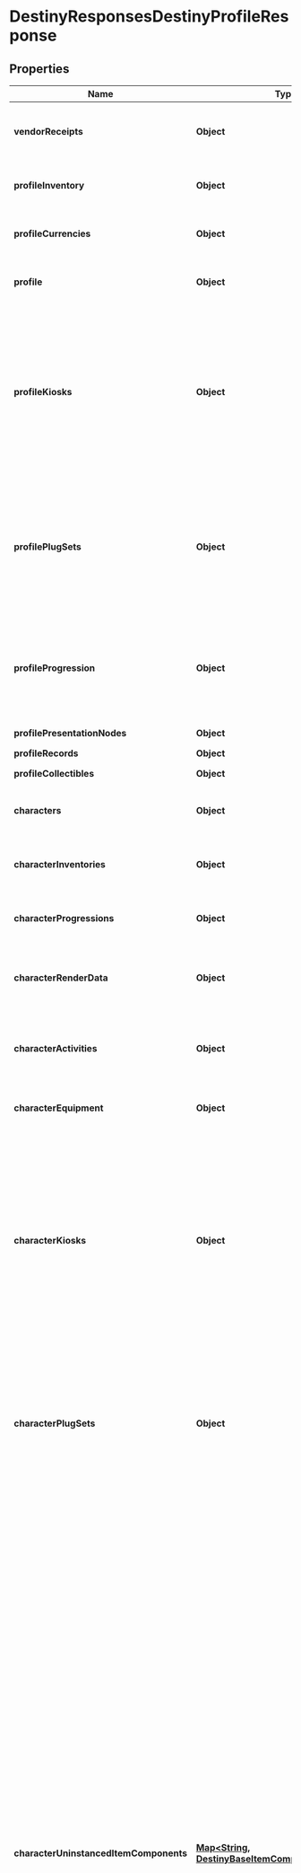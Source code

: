 
# DestinyResponsesDestinyProfileResponse

## Properties
Name | Type | Description | Notes
------------ | ------------- | ------------- | -------------
**vendorReceipts** | **Object** | Recent, refundable purchases you have made from vendors. When will you use it? Couldn&#39;t say...  COMPONENT TYPE: VendorReceipts |  [optional]
**profileInventory** | **Object** | The profile-level inventory of the Destiny Profile.  COMPONENT TYPE: ProfileInventories |  [optional]
**profileCurrencies** | **Object** | The profile-level currencies owned by the Destiny Profile.  COMPONENT TYPE: ProfileCurrencies |  [optional]
**profile** | **Object** | The basic information about the Destiny Profile (formerly \&quot;Account\&quot;).  COMPONENT TYPE: Profiles |  [optional]
**profileKiosks** | **Object** | Items available from Kiosks that are available Profile-wide (i.e. across all characters)  This component returns information about what Kiosk items are available to you on a *Profile* level. It is theoretically possible for Kiosks to have items gated by specific Character as well. If you ever have those, you will find them on the characterKiosks property.  COMPONENT TYPE: Kiosks |  [optional]
**profilePlugSets** | **Object** | When sockets refer to reusable Plug Sets (see DestinyPlugSetDefinition for more info), this is the set of plugs and their states that are profile-scoped.  This comes back with ItemSockets, as it is needed for a complete picture of the sockets on requested items.  COMPONENT TYPE: ItemSockets |  [optional]
**profileProgression** | **Object** | When we have progression information - such as Checklists - that may apply profile-wide, it will be returned here rather than in the per-character progression data.  COMPONENT TYPE: ProfileProgression |  [optional]
**profilePresentationNodes** | **Object** | COMPONENT TYPE: PresentationNodes |  [optional]
**profileRecords** | **Object** | COMPONENT TYPE: Records |  [optional]
**profileCollectibles** | **Object** | COMPONENT TYPE: Collectibles |  [optional]
**characters** | **Object** | Basic information about each character, keyed by the CharacterId.  COMPONENT TYPE: Characters |  [optional]
**characterInventories** | **Object** | The character-level non-equipped inventory items, keyed by the Character&#39;s Id.  COMPONENT TYPE: CharacterInventories |  [optional]
**characterProgressions** | **Object** | Character-level progression data, keyed by the Character&#39;s Id.  COMPONENT TYPE: CharacterProgressions |  [optional]
**characterRenderData** | **Object** | Character rendering data - a minimal set of info needed to render a character in 3D - keyed by the Character&#39;s Id.  COMPONENT TYPE: CharacterRenderData |  [optional]
**characterActivities** | **Object** | Character activity data - the activities available to this character and its status, keyed by the Character&#39;s Id.  COMPONENT TYPE: CharacterActivities |  [optional]
**characterEquipment** | **Object** | The character&#39;s equipped items, keyed by the Character&#39;s Id.  COMPONENT TYPE: CharacterEquipment |  [optional]
**characterKiosks** | **Object** | Items available from Kiosks that are available to a specific character as opposed to the account as a whole. It must be combined with data from the profileKiosks property to get a full picture of the character&#39;s available items to check out of a kiosk.  This component returns information about what Kiosk items are available to you on a *Character* level. Usually, kiosk items will be earned for the entire Profile (all characters) at once. To find those, look in the profileKiosks property.  COMPONENT TYPE: Kiosks |  [optional]
**characterPlugSets** | **Object** | When sockets refer to reusable Plug Sets (see DestinyPlugSetDefinition for more info), this is the set of plugs and their states, per character, that are character-scoped.  This comes back with ItemSockets, as it is needed for a complete picture of the sockets on requested items.  COMPONENT TYPE: ItemSockets |  [optional]
**characterUninstancedItemComponents** | [**Map&lt;String, DestinyBaseItemComponentSetOfint64&gt;**](DestinyBaseItemComponentSetOfint64.md) | Do you ever get the feeling that a system was designed *too* flexibly? That it can be used in so many different ways that you end up being unable to provide an easy to use abstraction for the mess that&#39;s happening under the surface?  Let&#39;s talk about character-specific data that might be related to items without instances. These two statements are totally unrelated, I promise.  At some point during D2, it was decided that items - such as Bounties - could be given to characters and *not* have instance data, but that *could* display and even use relevant state information on your account and character.  Up to now, any item that had meaningful dependencies on character or account state had to be instanced, and thus \&quot;itemComponents\&quot; was all that you needed: it was keyed by item&#39;s instance IDs and provided the stateful information you needed inside.  Unfortunately, we don&#39;t live in such a magical world anymore. This is information held on a per-character basis about non-instanced items that the characters have in their inventory - or that reference character-specific state information even if it&#39;s in Account-level inventory - and the values related to that item&#39;s state in relation to the given character.  To give a concrete example, look at a Moments of Triumph bounty. They exist in a character&#39;s inventory, and show/care about a character&#39;s progression toward completing the bounty. But the bounty itself is a non-instanced item, like a mod or a currency. This returns that data for the characters who have the bounty in their inventory.  I&#39;m not crying, you&#39;re crying Okay we&#39;re both crying but it&#39;s going to be okay I promise Actually I shouldn&#39;t promise that, I don&#39;t know if it&#39;s going to be okay |  [optional]
**characterPresentationNodes** | **Object** | COMPONENT TYPE: PresentationNodes |  [optional]
**characterRecords** | **Object** | COMPONENT TYPE: Records |  [optional]
**characterCollectibles** | **Object** | COMPONENT TYPE: Collectibles |  [optional]
**itemComponents** | **Object** | Information about instanced items across all returned characters, keyed by the item&#39;s instance ID.  COMPONENT TYPE: [See inside the DestinyItemComponentSet contract for component types.] |  [optional]
**characterCurrencyLookups** | **Object** | A \&quot;lookup\&quot; convenience component that can be used to quickly check if the character has access to items that can be used for purchasing.  COMPONENT TYPE: CurrencyLookups |  [optional]



